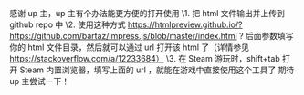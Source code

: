 感谢 up 主，up 主有个办法能更方便的打开使用
\1. 把 html 文件输出并上传到 github repo 中
\2.  使用这种方式  https://htmlpreview.github.io/?https://github.com/bartaz/impress.js/blob/master/index.html  ? 后面参数填写你的 html 文件目录，然后就可以通过 url 打开该 html 了（详情参见  https://stackoverflow.com/a/12233684）
\3. 在 Steam 游玩时，shift+tab 打开 Steam 内置浏览器，填写上面的 url ，就能在游戏中直接使用这个工具了
期待 up 主尝试一下！